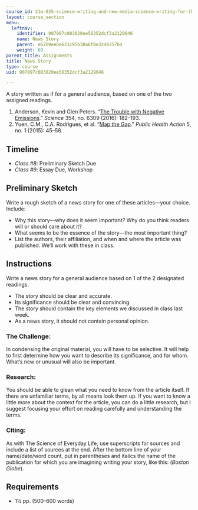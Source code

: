 ```yaml
---
course_id: 21w-035-science-writing-and-new-media-science-writing-for-the-public-spring-2018
layout: course_section
menu:
  leftnav:
    identifier: 907097c083020ee56352dcf3a2129046
    name: News Story
    parent: e62b9eebe621c95b38a6f8e3249357b4
    weight: 60
parent_title: Assignments
title: News Story
type: course
uid: 907097c083020ee56352dcf3a2129046

---
```


A story written as if for a general audience, based on one of the two assigned readings. 

1.  Anderson, Kevin and Glen Peters. “[The Trouble with Negative Emissions](http://science.sciencemag.org/content/354/6309/182).” _Science_ 354, no. 6309 (2016): 182–193.
2.  Yuen, C.M., C.A. Rodrigues, et al. “[Map the Gap](https://www.ncbi.nlm.nih.gov/pmc/articles/PMC4525371/).” _Public Health Action_ 5, no. 1 (2015): 45–58.

Timeline
--------

*   _Class #8_: Preliminary Sketch Due
*   _Class #9_: Essay Due, Workshop

Preliminary Sketch
------------------

Write a rough sketch of a news story for one of these articles—your choice. Include:

*   Why this story—why does it seem important? Why do you think readers will or should care about it?
*   What seems to be the essence of the story—the most important thing?
*   List the authors, their affiliation, and when and where the article was published. We’ll work with these in class.

Instructions
------------

Write a news story for a general audience based on 1 of the 2 designated readings.

*   The story should be clear and accurate.
*   Its significance should be clear and convincing.
*   The story should contain the key elements we discussed in class last week.
*   As a news story, it should not contain personal opinion.

### The Challenge:

In condensing the original material, you will have to be selective. It will help to first determine how you want to describe its significance, and for whom. What’s new or unusual will also be important.

### Research:

You should be able to glean what you need to know from the article itself. If there are unfamiliar terms, by all means look them up. If you want to know a little more about the context for the article, you can do a little research, but I suggest focusing your effort on reading carefully and understanding the terms.

### Citing:

As with The Science of Everyday Life, use superscripts for sources and include a list of sources at the end. After the bottom line of your name/date/word count, put in parentheses and italics the name of the publication for which you are imagining writing your story, like this: (_Boston Globe_).

Requirements
------------

*   1½ pp. (500–600 words)